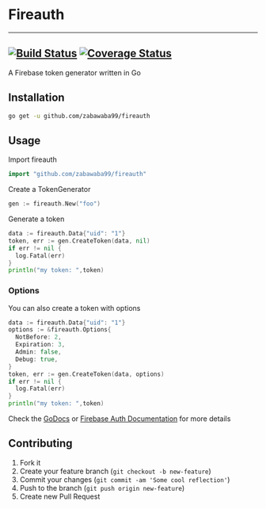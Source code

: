 # Fireauth
---
[![Build Status](https://travis-ci.org/zabawaba99/fireauth.svg?branch=master)](https://travis-ci.org/zabawaba99/fireauth) [![Coverage Status](https://coveralls.io/repos/zabawaba99/fireauth/badge.svg)](https://coveralls.io/r/zabawaba99/fireauth)
---

A Firebase token generator written in Go

## Installation

```bash
go get -u github.com/zabawaba99/fireauth
```

## Usage

Import fireauth

```go
import "github.com/zabawaba99/fireauth"
```

Create a TokenGenerator

```go
gen := fireauth.New("foo")
```

Generate a token

```go
data := fireauth.Data{"uid": "1"}
token, err := gen.CreateToken(data, nil)
if err != nil {
  log.Fatal(err)
}
println("my token: ",token)
```

### Options

You can also create a token with options

```go
data := fireauth.Data{"uid": "1"}
options := &fireauth.Options{
  NotBefore: 2,
  Expiration: 3,
  Admin: false,
  Debug: true,
}
token, err := gen.CreateToken(data, options)
if err != nil {
  log.Fatal(err)
}
println("my token: ",token)
```

Check the [GoDocs](http://godoc.org/github.com/zabawaba99/fireauth) or
[Firebase Auth Documentation](https://www.firebase.com/docs/rest/guide/user-auth.html#section-overview) for more details

## Contributing

1. Fork it
2. Create your feature branch (`git checkout -b new-feature`)
3. Commit your changes (`git commit -am 'Some cool reflection'`)
4. Push to the branch (`git push origin new-feature`)
5. Create new Pull Request
